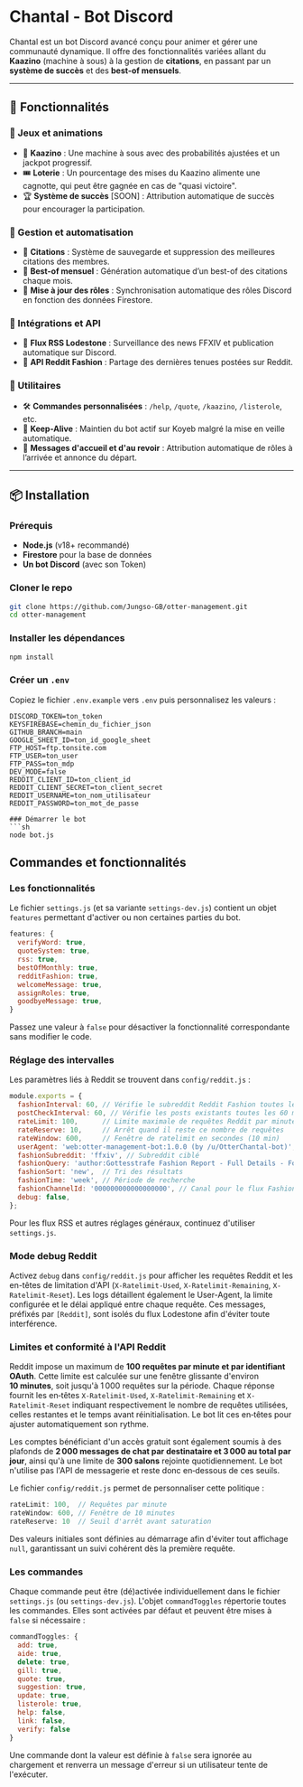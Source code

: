 # Chantal - Bot Discord

Chantal est un bot Discord avancé conçu pour animer et gérer une communauté dynamique. Il offre des fonctionnalités variées allant du **Kaazino** (machine à sous) à la gestion de **citations**, en passant par un **système de succès** et des **best-of mensuels**.

---

## 📌 Fonctionnalités

### 🔹 Jeux et animations
- 🎰 **Kaazino** : Une machine à sous avec des probabilités ajustées et un jackpot progressif.
- 🎟️ **Loterie** : Un pourcentage des mises du Kaazino alimente une cagnotte, qui peut être gagnée en cas de "quasi victoire".
- 🏆 **Système de succès** [SOON] : Attribution automatique de succès pour encourager la participation.

### 🔹 Gestion et automatisation
- 📌 **Citations** : Système de sauvegarde et suppression des meilleures citations des membres.
- 📜 **Best-of mensuel** : Génération automatique d’un best-of des citations chaque mois.
- 🔄 **Mise à jour des rôles** : Synchronisation automatique des rôles Discord en fonction des données Firestore.

### 🔹 Intégrations et API
- 📰 **Flux RSS Lodestone** : Surveillance des news FFXIV et publication automatique sur Discord.
- 👗 **API Reddit Fashion** : Partage des dernières tenues postées sur Reddit.

### 🔹 Utilitaires
- 🛠️ **Commandes personnalisées** : `/help`, `/quote`, `/kaazino`, `/listerole`, etc.
- 🚀 **Keep-Alive** : Maintien du bot actif sur Koyeb malgré la mise en veille automatique.
- 🔔 **Messages d'accueil et d'au revoir** : Attribution automatique de rôles à l’arrivée et annonce du départ.

---

## 📦 Installation

###  Prérequis
- **Node.js** (v18+ recommandé)
- **Firestore** pour la base de données
- **Un bot Discord** (avec son Token)

### Cloner le repo
```sh
git clone https://github.com/Jungso-GB/otter-management.git
cd otter-management
```

### Installer les dépendances
```sh
npm install
```

### Créer un `.env`
Copiez le fichier `.env.example` vers `.env` puis personnalisez les valeurs :
```env
DISCORD_TOKEN=ton_token
KEYSFIREBASE=chemin_du_fichier_json
GITHUB_BRANCH=main
GOOGLE_SHEET_ID=ton_id_google_sheet
FTP_HOST=ftp.tonsite.com
FTP_USER=ton_user
FTP_PASS=ton_mdp
DEV_MODE=false
REDDIT_CLIENT_ID=ton_client_id
REDDIT_CLIENT_SECRET=ton_client_secret
REDDIT_USERNAME=ton_nom_utilisateur
REDDIT_PASSWORD=ton_mot_de_passe

### Démarrer le bot
```sh
node bot.js
```
## Commandes et fonctionnalités

### Les fonctionnalités
Le fichier `settings.js` (et sa variante `settings-dev.js`) contient un objet `features` permettant d'activer ou non certaines parties du bot.

```js
features: {
  verifyWord: true,
  quoteSystem: true,
  rss: true,
  bestOfMonthly: true,
  redditFashion: true,
  welcomeMessage: true,
  assignRoles: true,
  goodbyeMessage: true,
}
```

Passez une valeur à `false` pour désactiver la fonctionnalité correspondante sans modifier le code.

### Réglage des intervalles

Les paramètres liés à Reddit se trouvent dans `config/reddit.js` :

```js
module.exports = {
  fashionInterval: 60, // Vérifie le subreddit Reddit Fashion toutes les 60 minutes
  postCheckInterval: 60, // Vérifie les posts existants toutes les 60 minutes
  rateLimit: 100,      // Limite maximale de requêtes Reddit par minute
  rateReserve: 10,     // Arrêt quand il reste ce nombre de requêtes
  rateWindow: 600,     // Fenêtre de ratelimit en secondes (10 min)
  userAgent: 'web:otter-management-bot:1.0.0 (by /u/OtterChantal-bot)',
  fashionSubreddit: 'ffxiv', // Subreddit ciblé
  fashionQuery: 'author:Gottesstrafe Fashion Report - Full Details - For Week of', // Requête de recherche
  fashionSort: 'new',  // Tri des résultats
  fashionTime: 'week', // Période de recherche
  fashionChannelId: '000000000000000000', // Canal pour le flux Fashion
  debug: false,
};
```

Pour les flux RSS et autres réglages généraux, continuez d'utiliser `settings.js`.

### Mode debug Reddit

Activez `debug` dans `config/reddit.js` pour afficher les requêtes Reddit et les en-têtes de limitation d'API (`X-Ratelimit-Used`, `X-Ratelimit-Remaining`, `X-Ratelimit-Reset`).
Les logs détaillent également le User-Agent, la limite configurée et le délai appliqué entre chaque requête.
Ces messages, préfixés par `[Reddit]`, sont isolés du flux Lodestone afin d'éviter toute interférence.

### Limites et conformité à l'API Reddit

Reddit impose un maximum de **100 requêtes par minute et par identifiant OAuth**. Cette limite est calculée sur une fenêtre glissante d'environ **10 minutes**, soit jusqu'à 1 000 requêtes sur la période. Chaque réponse fournit les en‑têtes `X-Ratelimit-Used`, `X-Ratelimit-Remaining` et `X-Ratelimit-Reset` indiquant respectivement le nombre de requêtes utilisées, celles restantes et le temps avant réinitialisation. Le bot lit ces en‑têtes pour ajuster automatiquement son rythme.

Les comptes bénéficiant d'un accès gratuit sont également soumis à des plafonds de **2 000 messages de chat par destinataire et 3 000 au total par jour**, ainsi qu'à une limite de **300 salons** rejointe quotidiennement. Le bot n'utilise pas l'API de messagerie et reste donc en‑dessous de ces seuils.

Le fichier `config/reddit.js` permet de personnaliser cette politique :

```js
rateLimit: 100,  // Requêtes par minute
rateWindow: 600, // Fenêtre de 10 minutes
rateReserve: 10  // Seuil d'arrêt avant saturation
```

Des valeurs initiales sont définies au démarrage afin d'éviter tout affichage `null`, garantissant un suivi cohérent dès la première requête.

### Les commandes

Chaque commande peut être (dé)activée individuellement dans le fichier `settings.js` (ou `settings-dev.js`).
L'objet `commandToggles` répertorie toutes les commandes. Elles sont activées par défaut et peuvent être mises à `false` si nécessaire :

```js
commandToggles: {
  add: true,
  aide: true,
  delete: true,
  gill: true,
  quote: true,
  suggestion: true,
  update: true,
  listerole: true,
  help: false,
  link: false,
  verify: false
}
```

Une commande dont la valeur est définie à `false` sera ignorée au chargement et renverra un message d'erreur si un utilisateur tente de l'exécuter.
